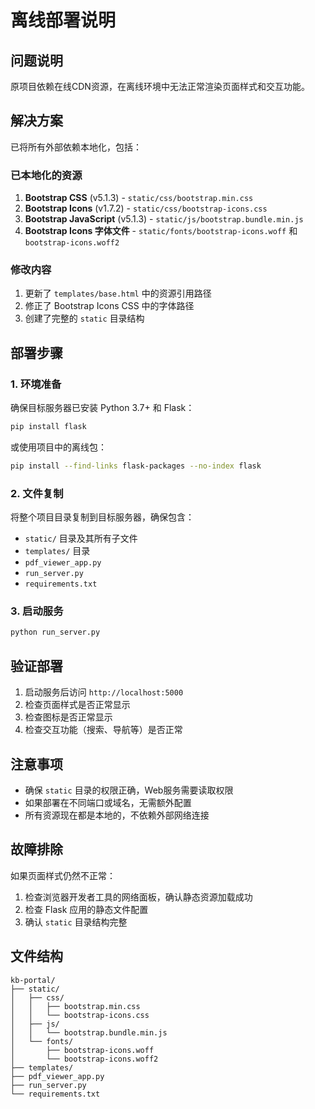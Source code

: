 # 离线部署说明

## 问题说明
原项目依赖在线CDN资源，在离线环境中无法正常渲染页面样式和交互功能。

## 解决方案
已将所有外部依赖本地化，包括：

### 已本地化的资源
1. **Bootstrap CSS** (v5.1.3) - `static/css/bootstrap.min.css`
2. **Bootstrap Icons** (v1.7.2) - `static/css/bootstrap-icons.css`
3. **Bootstrap JavaScript** (v5.1.3) - `static/js/bootstrap.bundle.min.js`
4. **Bootstrap Icons 字体文件** - `static/fonts/bootstrap-icons.woff` 和 `bootstrap-icons.woff2`

### 修改内容
1. 更新了 `templates/base.html` 中的资源引用路径
2. 修正了 Bootstrap Icons CSS 中的字体路径
3. 创建了完整的 `static` 目录结构

## 部署步骤

### 1. 环境准备
确保目标服务器已安装 Python 3.7+ 和 Flask：

```bash
pip install flask
```

或使用项目中的离线包：
```bash
pip install --find-links flask-packages --no-index flask
```

### 2. 文件复制
将整个项目目录复制到目标服务器，确保包含：
- `static/` 目录及其所有子文件
- `templates/` 目录
- `pdf_viewer_app.py`
- `run_server.py`
- `requirements.txt`

### 3. 启动服务
```bash
python run_server.py
```

## 验证部署
1. 启动服务后访问 `http://localhost:5000`
2. 检查页面样式是否正常显示
3. 检查图标是否正常显示
4. 检查交互功能（搜索、导航等）是否正常

## 注意事项
- 确保 `static` 目录的权限正确，Web服务需要读取权限
- 如果部署在不同端口或域名，无需额外配置
- 所有资源现在都是本地的，不依赖外部网络连接

## 故障排除
如果页面样式仍然不正常：
1. 检查浏览器开发者工具的网络面板，确认静态资源加载成功
2. 检查 Flask 应用的静态文件配置
3. 确认 `static` 目录结构完整

## 文件结构
```
kb-portal/
├── static/
│   ├── css/
│   │   ├── bootstrap.min.css
│   │   └── bootstrap-icons.css
│   ├── js/
│   │   └── bootstrap.bundle.min.js
│   └── fonts/
│       ├── bootstrap-icons.woff
│       └── bootstrap-icons.woff2
├── templates/
├── pdf_viewer_app.py
├── run_server.py
└── requirements.txt
```
